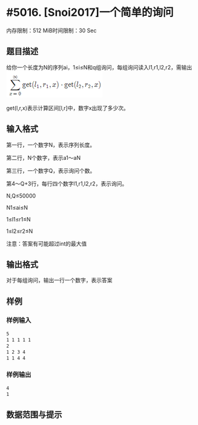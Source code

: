 # #5016. [Snoi2017]一个简单的询问

内存限制：512 MiB时间限制：30 Sec

## 题目描述

给你一个长度为N的序列ai，1&le;i&le;N和q组询问，每组询问读入l1,r1,l2,r2，需输出![](upload/201709/1.png)

get(l,r,x)表示计算区间[l,r]中，数字x出现了多少次。

## 输入格式

第一行，一个数字N，表示序列长度。

第二行，N个数字，表示a1～aN

第三行，一个数字Q，表示询问个数。

第4～Q+3行，每行四个数字l1,r1,l2,r2，表示询问。

N,Q&le;50000

N1&le;ai&le;N

1&le;l1&le;r1&le;N

1&le;l2&le;r2&le;N

注意：答案有可能超过int的最大值

## 输出格式

对于每组询问，输出一行一个数字，表示答案

## 样例

### 样例输入

    
    5
    1 1 1 1 1
    2
    1 2 3 4
    1 1 4 4
    

### 样例输出

    
    4
    1
    

## 数据范围与提示

